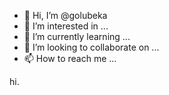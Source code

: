 - 👋 Hi, I’m @golubeka
- 👀 I’m interested in ...
- 🌱 I’m currently learning ...
- 💞️ I’m looking to collaborate on ...
- 📫 How to reach me ...

<!---
golubeka/golubeka is a ✨ special ✨ repository because its `README.md` (this file) appears on your GitHub profile.
You can click the Preview link to take a look at your changes.
--->
hi.
